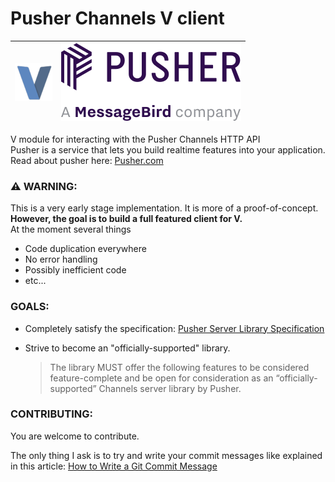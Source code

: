 # Pusher Channels V client
[![V logo](./v_logo.png)](https://vlang.io) | [![Pusher Logo](./pusher_logo.svg)](https://pusher.com)
:---: | :---:

V module for interacting with the Pusher Channels HTTP API   
Pusher is a service that lets you build realtime features into your application.  
Read about pusher here: [Pusher.com](https://pusher.com)

### ⚠️ WARNING:  
This is a very early stage implementation. It is more of a proof-of-concept.  
**However, the goal is to build a full featured client for V.**  
At the moment several things 
* Code duplication everywhere
* No error handling
* Possibly inefficient code
* etc...

### GOALS:
* Completely satisfy the specification: [Pusher Server Library Specification](https://pusher.com/docs/channels/library_auth_reference/server-library-reference-specification/)
* Strive to become an "officially-supported" library.  
  
    > The library MUST offer the following features to be considered feature-complete and be  open for consideration as an “officially-supported” Channels server library by Pusher.

### CONTRIBUTING:
You are welcome to contribute.  

The only thing I ask is to try and write your commit messages like explained in this article: [How to Write a Git Commit Message](https://chris.beams.io/posts/git-commit/) 